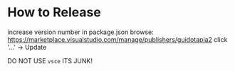 # How to Release
increase version number in package.json
browse: https://marketplace.visualstudio.com/manage/publishers/guidotapia2
click '...' -> Update

DO NOT USE `vsce` ITS JUNK!